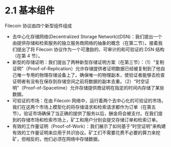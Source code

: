 # 2.1 基本组件

Filecoin 协议由四个新型组件组成

*   去中心化存储网络(Decentralized Storage Network)(DSN)：我们提出一个由提供存储和检索服务的独立服务商网络的抽象的概念（在第二节）。接着我们提出了将 Filecoin 协议作为一个可激励的、可审计的和可验证的 DSN 结构（在第 4 节）。
*   新型的存储证明：我们提出了两种新型存储证明方案（在第三节）：（1）“复制证明”（Proof-of-Replication）允许存储提供者证明数据已经被复制到了他自己唯一专用的物理存储设备上了。确保唯一的物理副本，使验证者能够去检查证明者有没有在保存到存储空间之前将数据的副本去重。（2）“时空证明”（Proof-of-Spacetime）允许存储提供商证明在指定的时间内存储了某些数据。
*   可验证的市场：在由 Filecoin 网络中，运行着两个去中心化的可验证的市场，我们在这两个市场上模型化的将存储请求和检索请求都作为订单（在第五节）。验证市场确保了当正确的提供了服务以后，酬金将会被支付。在我们提到的存储市场和检索市场上，矿工和用户分别会提交存储订单和检索订单。
*   有效的工作量证明（Proof-of-Work）：我们展示了如何基于“时空证明”来构建有效的工作量证明来应用于共识协议。矿工们不需要花费不必要的算力来挖矿，但相反的，他们必须在网络中存储数据。